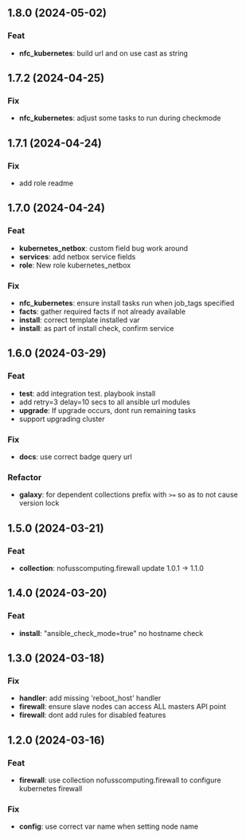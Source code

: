## 1.8.0 (2024-05-02)

### Feat

- **nfc_kubernetes**: build url and on use cast as string

## 1.7.2 (2024-04-25)

### Fix

- **nfc_kubernetes**: adjust some tasks to run during checkmode

## 1.7.1 (2024-04-24)

### Fix

- add role readme

## 1.7.0 (2024-04-24)

### Feat

- **kubernetes_netbox**: custom field bug work around
- **services**: add netbox service fields
- **role**: New role kubernetes_netbox

### Fix

- **nfc_kubernetes**: ensure install tasks run when job_tags specified
- **facts**: gather required facts if not already available
- **install**: correct template installed var
- **install**: as part of install check, confirm service

## 1.6.0 (2024-03-29)

### Feat

- **test**: add integration test. playbook install
- add retry=3 delay=10 secs to all ansible url modules
- **upgrade**: If upgrade occurs, dont run remaining tasks
- support upgrading cluster

### Fix

- **docs**: use correct badge query url

### Refactor

- **galaxy**: for dependent collections prefix with `>=` so as to not cause version lock

## 1.5.0 (2024-03-21)

### Feat

- **collection**: nofusscomputing.firewall update 1.0.1 -> 1.1.0

## 1.4.0 (2024-03-20)

### Feat

- **install**: "ansible_check_mode=true" no hostname check

## 1.3.0 (2024-03-18)

### Fix

- **handler**: add missing 'reboot_host' handler
- **firewall**: ensure slave nodes can access ALL masters API point
- **firewall**: dont add rules for disabled features

## 1.2.0 (2024-03-16)

### Feat

- **firewall**: use collection nofusscomputing.firewall to configure kubernetes firewall

### Fix

- **config**: use correct var name when setting node name
